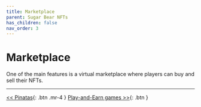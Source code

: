 ```yaml
---
title: Marketplace
parent: Sugar Bear NFTs
has_children: false
nav_order: 3
---
```


# Marketplace

One of the main features is a virtual marketplace where players can buy and sell their NFTs.

---

[<< Pinatas](https://sugarverse.github.io/3_5_cndy_boxes.html){: .btn .mr-4 }
[Play-and-Earn games >>](https://sugarverse.github.io/4_play_to_earn_games.html){: .btn }
